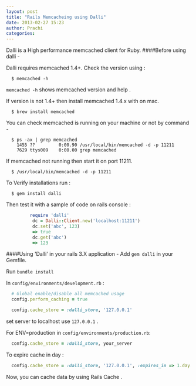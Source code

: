 ```yaml
---
layout: post
title: "Rails Memcacheing using Dalli"
date: 2013-02-27 15:23
author: Prachi
categories:
---
```


Dalli is a High performance memcached client for Ruby.
####Before using dalli -

Dalli requires memcached 1.4+. Check the version using :
```
  $ memcached -h
```
  `memcached -h` shows memcached version and help .

If version is not 1.4+ then install memcached 1.4.x with on mac.
```
  $ brew install memcached
```

You can check memcached is running on your machine or not by command -
```
  $ ps -ax | grep memcached
    1455 ??         0:00.90 /usr/local/bin/memcached -d -p 11211
    7629 ttys009    0:00.00 grep memcached
```
<!-- more -->

If memcached not running then start it on port 11211.
```
  $ /usr/local/bin/memcached -d -p 11211
```

To Verify installations run :
```
  $ gem install dalli
```

Then test it with a sample of code on rails console :
```ruby
         require 'dalli'
          dc = Dalli::Client.new('localhost:11211')
          dc.set('abc', 123)
          => true
          dc.get('abc')
          => 123
```

####Using 'Dalli' in your rails 3.X application -
Add `gem dalli`  in your Gemfile.

Run `bundle install`

In `config/environments/development.rb` :
```ruby
  # Global enable/disable all memcached usage
  config.perform_caching = true

  config.cache_store = :dalli_store, '127.0.0.1'
```
  set server to localhost use `127.0.0.1` .

  For ENV=production in `config/environments/production.rb`:
```ruby
  config.cache_store = :dalli_store, your_server
```

To expire cache in  day :
```ruby
  config.cache_store = :dalli_store, '127.0.0.1', :expires_in => 1.day
```

Now, you can cache data by using Rails Cache .


